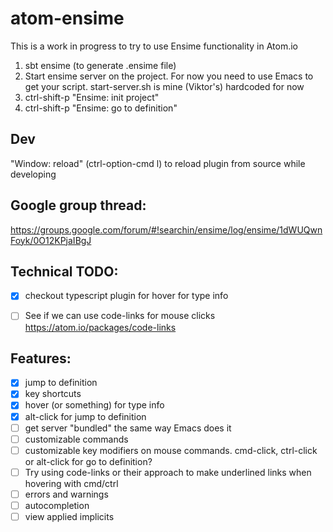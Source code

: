 # atom-ensime

This is a work in progress to try to use Ensime functionality in Atom.io

1. sbt ensime (to generate .ensime file)
2. Start ensime server on the project. For now you need to use Emacs to get your script.
    start-server.sh is mine (Viktor's) hardcoded for now
3. ctrl-shift-p "Ensime: init project"
4. ctrl-shift-p "Ensime: go to definition"


## Dev
"Window: reload" (ctrl-option-cmd l) to reload plugin from source while developing

## Google group thread:
https://groups.google.com/forum/#!searchin/ensime/log/ensime/1dWUQwnFoyk/0O12KPjaIBgJ


## Technical TODO:
- [x] checkout typescript plugin for hover for type info
- [ ] See if we can use code-links for mouse clicks https://atom.io/packages/code-links


## Features:
- [x] jump to definition
- [x] key shortcuts
- [x] hover (or something) for type info
- [x] alt-click for jump to definition
- [ ] get server "bundled" the same way Emacs does it
- [ ] customizable commands
- [ ] customizable key modifiers on mouse commands. cmd-click, ctrl-click or alt-click for go to definition?
- [ ] Try using code-links or their approach to make underlined links when hovering with cmd/ctrl
- [ ] errors and warnings
- [ ] autocompletion
- [ ] view applied implicits
